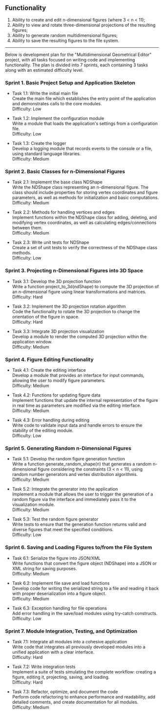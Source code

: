 ## Functionality
1. Ability to create and edit n-dimensional figures (where 3 < n < 11);
2. Ability to view and rotate three-dimensional projections of the resulting figures;
3. Ability to generate random multidimensional figures;
4. Ability to save the resulting figures to the file system.
---
Below is development plan for the "Multidimensional Geometrical Editor" project, with all tasks focused on writing code and implementing functionality. The plan is divided into 7 sprints, each containing 3 tasks along with an estimated difficulty level.

### Sprint 1. Basic Project Setup and Application Skeleton
* Task 1.1: Write the initial main file  
Create the main file which establishes the entry point of the application and demonstrates calls to the core modules.  
Difficulty: Low

* Task 1.2: Implement the configuration module  
Write a module that loads the application's settings from a configuration file.  
Difficulty: Low

* Task 1.3: Create the logger  
Develop a logging module that records events to the console or a file, using standard language libraries.  
Difficulty: Medium

### Sprint 2. Basic Classes for n-Dimensional Figures
* Task 2.1: Implement the base class NDShape  
Write the NDShape class representing an n-dimensional figure. The class should include properties for storing vertex coordinates and figure parameters, as well as methods for initialization and basic computations.  
Difficulty: Medium

* Task 2.2: Methods for handling vertices and edges  
Implement functions within the NDShape class for adding, deleting, and modifying vertex coordinates, as well as calculating edges/connections between them.  
Difficulty: Medium

* Task 2.3: Write unit tests for NDShape  
Create a set of unit tests to verify the correctness of the NDShape class methods.  
Difficulty: Low

### Sprint 3. Projecting n-Dimensional Figures into 3D Space
* Task 3.1: Develop the 3D projection function  
Write a function project_to_3d(ndShape) to compute the 3D projection of an n-dimensional figure using linear transformations and matrices.  
Difficulty: Hard

* Task 3.2: Implement the 3D projection rotation algorithm  
Code the functionality to rotate the 3D projection to change the orientation of the figure in space.  
Difficulty: Hard

* Task 3.3: Integrate 3D projection visualization  
Develop a module to render the computed 3D projection within the application window.  
Difficulty: Medium

### Sprint 4. Figure Editing Functionality
* Task 4.1: Create the editing interface  
Develop a module that provides an interface for input commands, allowing the user to modify figure parameters.  
Difficulty: Medium

* Task 4.2: Functions for updating figure data  
Implement functions that update the internal representation of the figure in real time as parameters are modified via the editing interface.  
Difficulty: Medium

* Task 4.3: Error handling during editing  
Write code to validate input data and handle errors to ensure the stability of the editing module.  
Difficulty: Low

### Sprint 5. Generating Random n-Dimensional Figures
* Task 5.1: Develop the random figure generation function  
Write a function generate_random_shape(n) that generates a random n-dimensional figure considering the constraints (3 < n < 11), using random number generators and vertex distribution algorithms.  
Difficulty: Medium

* Task 5.2: Integrate the generator into the application  
Implement a module that allows the user to trigger the generation of a random figure via the interface and immediately pass it to the visualization module.  
Difficulty: Medium

* Task 5.3: Test the random figure generator  
Write tests to ensure that the generation function returns valid and diverse figures that meet the specified conditions.  
Difficulty: Low

### Sprint 6. Saving and Loading Figures to/from the File System
* Task 6.1: Serialize the figure into JSON/XML  
Write functions that convert the figure object (NDShape) into a JSON or XML string for saving purposes.  
Difficulty: Medium

* Task 6.2: Implement file save and load functions  
Develop code for writing the serialized string to a file and reading it back with proper deserialization into a figure object.  
Difficulty: Medium

* Task 6.3: Exception handling for file operations  
Add error handling in the save/load modules using try-catch constructs.  
Difficulty: Low

### Sprint 7. Module Integration, Testing, and Optimization
* Task 7.1: Integrate all modules into a cohesive application  
Write code that integrates all previously developed modules into a unified application with a clear interface.  
Difficulty: Hard

* Task 7.2: Write integration tests  
Implement a suite of tests simulating the complete workflow: creating a figure, editing it, projecting, saving, and loading.  
Difficulty: Hard

* Task 7.3: Refactor, optimize, and document the code  
Perform code refactoring to enhance performance and readability, add detailed comments, and create documentation for all modules.  
Difficulty: Medium
